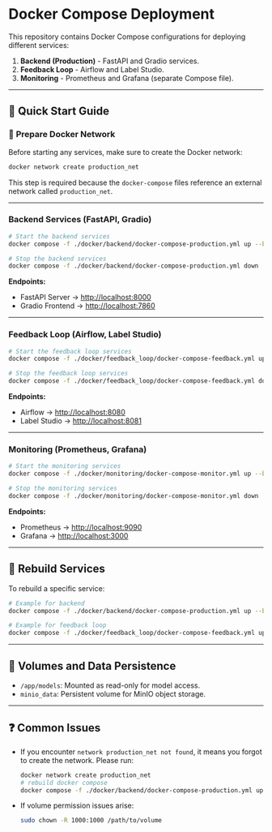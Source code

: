 # Docker Compose Deployment

This repository contains Docker Compose configurations for deploying different services:

1. **Backend (Production)** - FastAPI and Gradio services.
2. **Feedback Loop** - Airflow and Label Studio.
3. **Monitoring** - Prometheus and Grafana (separate Compose file).

---

## 🚀 **Quick Start Guide**

### 🔗 **Prepare Docker Network**

Before starting any services, make sure to create the Docker network:

```bash
docker network create production_net
```

This step is required because the `docker-compose` files reference an external network called `production_net`.

---

### Backend Services (FastAPI, Gradio)

```bash
# Start the backend services
docker compose -f ./docker/backend/docker-compose-production.yml up --build -d

# Stop the backend services
docker compose -f ./docker/backend/docker-compose-production.yml down
```

**Endpoints:**

* FastAPI Server → [http://localhost:8000](http://localhost:8000)
* Gradio Frontend → [http://localhost:7860](http://localhost:7860)

---

### Feedback Loop (Airflow, Label Studio)

```bash
# Start the feedback loop services
docker compose -f ./docker/feedback_loop/docker-compose-feedback.yml up --build -d

# Stop the feedback loop services
docker compose -f ./docker/feedback_loop/docker-compose-feedback.yml down
```

**Endpoints:**

* Airflow → [http://localhost:8080](http://localhost:8080)
* Label Studio → [http://localhost:8081](http://localhost:8081)

---

### Monitoring (Prometheus, Grafana)

```bash
# Start the monitoring services
docker compose -f ./docker/monitoring/docker-compose-monitor.yml up --build -d

# Stop the monitoring services
docker compose -f ./docker/monitoring/docker-compose-monitor.yml down
```

**Endpoints:**

* Prometheus → [http://localhost:9090](http://localhost:9090)
* Grafana → [http://localhost:3000](http://localhost:3000)

---

## 🔄 **Rebuild Services**

To rebuild a specific service:

```bash
# Example for backend
docker compose -f ./docker/backend/docker-compose-production.yml up --build -d fastapi_server

# Example for feedback loop
docker compose -f ./docker/feedback_loop/docker-compose-feedback.yml up --build -d airflow
```

---

## 📂 **Volumes and Data Persistence**

* `/app/models`: Mounted as read-only for model access.
* `minio_data`: Persistent volume for MinIO object storage.

---

## ❓ **Common Issues**

* If you encounter `network production_net not found`, it means you forgot to create the network. Please run:

  ```bash
  docker network create production_net
  # rebuild docker compose
  docker compose -f ./docker/backend/docker-compose-production.yml up --build -d
  ```

* If volume permission issues arise:

  ```bash
  sudo chown -R 1000:1000 /path/to/volume
  ```
